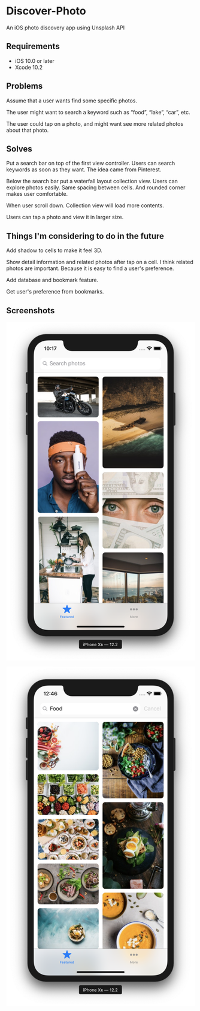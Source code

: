 # Discover-Photo
An iOS photo discovery app using Unsplash API

## Requirements

- iOS 10.0 or later
- Xcode 10.2

## Problems

Assume that a user wants find some specific photos.

The user might want to search a keyword such as “food”, “lake”, “car”, etc.

The user could tap on a photo, and might want see more related photos about that photo.

## Solves

Put a search bar on top of the first view controller. Users can search keywords as soon as they want. The idea came from Pinterest.

Below the search bar put a waterfall layout collection view. Users can explore photos easily. Same spacing between cells. And rounded corner makes user comfortable.

When user scroll down. Collection view will load more contents.

Users can tap a photo and view it in larger size.

## Things I'm considering to do in the future

Add shadow to cells to make it feel 3D.

Show detail information and related photos after tap on a cell. I think related photos are important. Because it is easy to find a user's preference.

Add database and bookmark feature.

Get user's preference from bookmarks.

## Screenshots

![home.png](https://github.com/HackingGate/Discover-Photo/raw/master/screenshots/home.png)

![search.png](https://github.com/HackingGate/Discover-Photo/raw/master/screenshots/search.png)
